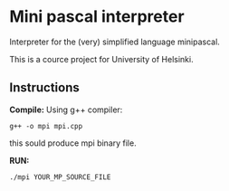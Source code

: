 # Mini pascal interpreter

Interpreter for the (very) simplified language minipascal. 

This is a cource project for University of Helsinki.

## Instructions

**Compile:** Using g++ compiler:

``` g++ -o mpi mpi.cpp ```

this sould produce mpi binary file.

**RUN:** 

``` ./mpi YOUR_MP_SOURCE_FILE ```